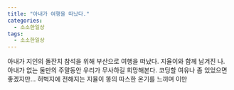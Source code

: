 ```yaml
---
title: "아내가 여행을 떠났다."
categories: 
  - 소소한일상
tags: 
  - 소소한일상
---
```

아내가 지인의 돌잔치 참석을 위해 부산으로 여행을 떠났다.
지율이와 함께 남겨진 나.
아내가 없는 둘만의 주말동안 우리가 무사하길 희망해본다.
코딩할 여유나 좀 있었으면 좋겠지만...
허벅지에 전해지는 지율이 똥의 따스한 온기를 느끼며 이만
